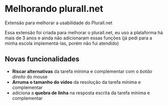 # Melhorando plurall.net
Extensão para melhorar a usabilidade do Plurall.net

Essa extensão foi criada para melhorar o plurall.net, eu uso a plataforma há mais de 3 anos e ainda não adicionaram essas funções (já pedi para a minha escola implementá-las, porém não fui atendido)

## Novas funcionalidades

- **Riscar alternativas** da tarefa mínima e complementar com o *botão direito* do mouse
- **Arruma o tamanho do vídeo** da resolução da tarefa mínima e complementar
- adiciona a **quebra de linha** na resposta escrita da tarefa mínima e complementar
